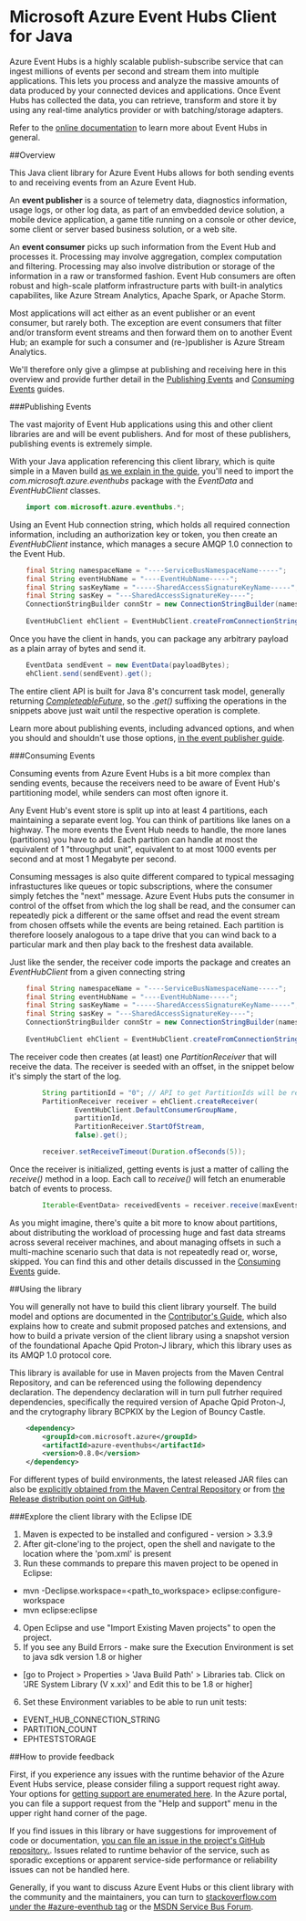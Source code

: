# Microsoft Azure Event Hubs Client for Java

Azure Event Hubs is a highly scalable publish-subscribe service that can ingest millions of events per second and stream them into multiple applications. 
This lets you process and analyze the massive amounts of data produced by your connected devices and applications. Once Event Hubs has collected the data, 
you can retrieve, transform and store it by using any real-time analytics provider or with batching/storage adapters. 

Refer to the [online documentation](https://azure.microsoft.com/services/event-hubs/) to learn more about Event Hubs in general.

##Overview

This Java client library for Azure Event Hubs allows for both sending events to and receiving events from an Azure Event Hub. 

An **event publisher** is a source of telemetry data, diagnostics information, usage logs, or other log data, as 
part of an emvbedded device solution, a mobile device application, a game title running on a console or other device, 
some client or server based business solution, or a web site.  

An **event consumer** picks up such information from the Event Hub and processes it. Processing may involve aggregation, complex 
computation and filtering. Processing may also involve distribution or storage of the information in a raw or transformed fashion.
Event Hub consumers are often robust and high-scale platform infrastructure parts with built-in analytics capabilites, like Azure 
Stream Analytics, Apache Spark, or Apache Storm.   
   
Most applications will act either as an event publisher or an event consumer, but rarely both. The exception are event 
consumers that filter and/or transform event streams and then forward them on to another Event Hub; an example for such a consumer
and (re-)publisher is Azure Stream Analytics. 

We'll therefore only give a glimpse at publishing and receiving here in this overview and provide further detail in 
the [Publishing Events](PublishingEvents.md) and [Consuming Events](ConsumingEvents.md) guides. 

###Publishing Events

The vast majority of Event Hub applications using this and other client libraries are and will be event publishers. 
And for most of these publishers, publishing events is extremely simple. 

With your Java application referencing this client library,
which is quite simple in a Maven build [as we explain in the guide](PublishingEvents.md), you'll need to import the 
*com.microsoft.azure.eventhubs* package with the *EventData* and *EventHubClient* classes.  
 
 
```Java
    import com.microsoft.azure.eventhubs.*;
```        

Using an Event Hub connection string, which holds all required connection information, including an authorization key or token, 
you then create an *EventHubClient* instance, which manages a secure AMQP 1.0 connection to the Event Hub.   
   
```Java
    final String namespaceName = "----ServiceBusNamespaceName-----";
    final String eventHubName = "----EventHubName-----";
    final String sasKeyName = "-----SharedAccessSignatureKeyName-----";
    final String sasKey = "---SharedAccessSignatureKey----";
    ConnectionStringBuilder connStr = new ConnectionStringBuilder(namespaceName, eventHubName, sasKeyName, sasKey);
		
    EventHubClient ehClient = EventHubClient.createFromConnectionString(connStr.toString()).get();
```

Once you have the client in hands, you can package any arbitrary payload as a plain array of bytes and send it. 

```Java
    EventData sendEvent = new EventData(payloadBytes);
    ehClient.send(sendEvent).get();
```
         
The entire client API is built for Java 8's concurrent task model, generally returning 
[*CompleteableFuture<T>*](https://docs.oracle.com/javase/8/docs/api/java/util/concurrent/CompletableFuture.html), so the 
*.get()* suffixing the operations in the snippets above just wait until the respective operation is complete.

Learn more about publishing events, including advanced options, and when you should and shouldn't use those options, 
[in the event publisher guide](PublishingEvents.md).

###Consuming Events

Consuming events from Azure Event Hubs is a bit more complex than sending events, because the receivers need to be
aware of Event Hub's partitioning model, while senders can most often ignore it. 

Any Event Hub's event store is split up into at least 4 partitions, each maintaining a separate event log. You can think 
of partitions like lanes on a highway. The more events the Event Hub needs to handle, the more lanes (partitions) you have 
to add. Each partition can handle at most the equivalent of 1 "throughput unit", equivalent to at most 1000 events per 
second and at most 1 Megabyte per second.

Consuming messages is also quite different compared to typical messaging infrastuctures like queues or topic 
subscriptions, where the consumer simply fetches the "next" message. Azure Event Hubs puts the consumer in control of 
the offset from which the log shall be read, and the consumer can repeatedly pick a different or the same offset and read 
the event stream from chosen offsets while the events are being retained. Each partition is therefore loosely analogous 
to a tape drive that you can wind back to a particular mark and then play back to the freshest data available.         
   
Just like the sender, the receiver code imports the package and creates an *EventHubClient* from a given connecting string
      
```Java
    final String namespaceName = "----ServiceBusNamespaceName-----";
    final String eventHubName = "----EventHubName-----";
    final String sasKeyName = "-----SharedAccessSignatureKeyName-----";
    final String sasKey = "---SharedAccessSignatureKey----";
    ConnectionStringBuilder connStr = new ConnectionStringBuilder(namespaceName, eventHubName, sasKeyName, sasKey);
		
    EventHubClient ehClient = EventHubClient.createFromConnectionString(connStr.toString()).get();
```           

The receiver code then creates (at least) one *PartitionReceiver* that will receive the data. The receiver is seeded with 
an offset, in the snippet below it's simply the start of the log.    
		
```Java
		String partitionId = "0"; // API to get PartitionIds will be released as part of V0.2
		PartitionReceiver receiver = ehClient.createReceiver(
				EventHubClient.DefaultConsumerGroupName, 
				partitionId, 
				PartitionReceiver.StartOfStream,
				false).get();

		receiver.setReceiveTimeout(Duration.ofSeconds(5));
``` 

Once the receiver is initialized, getting events is just a matter of calling the *receive()* method in a loop. Each call 
to *receive()* will fetch an enumerable batch of events to process.    		
        
```Java        
		Iterable<EventData> receivedEvents = receiver.receive(maxEventsCount).get();         
```

As you might imagine, there's quite a bit more to know about partitions, about distributing the workload of processing huge and 
fast data streams across several receiver machines, and about managing offsets in such a multi-machine scenario such that 
data is not repeatedly read or, worse, skipped. You can find this and other details discussed in 
the [Consuming Events](ConsumingEvents.md) guide.           

##Using the library 

You will generally not have to build this client library yourself. The build model and options are documented in the 
[Contributor's Guide](developer.md), which also explains how to create and submit proposed patches and extensions, and how to 
build a private version of the client library using a snapshot version of the foundational Apache Qpid Proton-J library, which 
this library uses as its AMQP 1.0 protocol core. 

This library is available for use in Maven projects from the Maven Central Repository, and can be referenced using the
following dependency declaration. The dependency declaration will in turn pull futrher required dependencies, specifically 
the required version of Apache Qpid Proton-J, and the crytography library BCPKIX by the Legion of Bouncy Castle.   

```XML
   	<dependency> 
   		<groupId>com.microsoft.azure</groupId> 
   		<artifactId>azure-eventhubs</artifactId> 
   		<version>0.8.0</version> 
   	</dependency>   
 ```
 
 For different types of build environments, the latest released JAR files can also be [explicitly obtained from the 
 Maven Central Repository]() or from [the Release distribution point on GitHub]().  

###Explore the client library with the Eclipse IDE 

1. Maven is expected to be installed and configured - version > 3.3.9
2. After git-clone'ing to the project, open the shell and navigate to the location where the 'pom.xml' is present
3. Run these commands to prepare this maven project to be opened in Eclipse:
  - mvn -Declipse.workspace=<path_to_workspace> eclipse:configure-workspace
  - mvn eclipse:eclipse
4. Open Eclipse and use "Import Existing Maven projects" to open the project.
5. If you see any Build Errors - make sure the Execution Environment is set to java sdk version 1.8 or higher
  * [go to Project > Properties > 'Java Build Path' > Libraries tab. Click on 'JRE System Library (V x.xx)' and Edit this to be 1.8 or higher]
6. Set these Environment variables to be able to run unit tests:
  * EVENT_HUB_CONNECTION_STRING
  * PARTITION_COUNT
  * EPHTESTSTORAGE

##How to provide feedback

First, if you experience any issues with the runtime behavior of the Azure Event Hubs service, please consider filing a support request
right away. Your options for [getting support are enumerated here](https://azure.microsoft.com/support/options/). In the Azure portal, 
you can file a support request from the "Help and support" menu in the upper right hand corner of the page.   

If you find issues in this library or have suggestions for improvement of code or documentation, [you can file an issue in the project's 
GitHub repository.](https://github.com/Azure/azure-event-hubs/issues). Issues related to runtime behavior of the service, such as 
sporadic exceptions or apparent service-side performance or reliability issues can not be handled here.

Generally, if you want to discuss Azure Event Hubs or this client library with the community and the maintainers, you can turn to 
[stackoverflow.com under the #azure-eventhub tag](http://stackoverflow.com/questions/tagged/azure-eventhub) or the 
[MSDN Service Bus Forum](https://social.msdn.microsoft.com/Forums/en-US/home?forum=servbus). 
